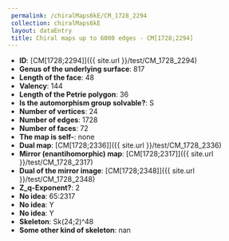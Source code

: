```yaml
--- 
 permalink: /chiralMaps6kE/CM_1728_2294 
 collection: chiralMaps6kE
 layout: dataEntry
 title: Chiral maps up to 6000 edges - CM[1728;2294]
---
```


- **ID**: [CM[1728;2294]]({{ site.url }}/test/CM_1728_2294)
- **Genus of the underlying surface**: 817
- **Length of the face**: 48
- **Valency**: 144
- **Length of the Petrie polygon**: 36
- **Is the automorphism group solvable?**: S
- **Number of vertices**: 24
- **Number of edges**: 1728
- **Number of faces**: 72
- **The map is self-**: none
- **Dual map**: [CM[1728;2336]]({{ site.url }}/test/CM_1728_2336)
- **Mirror (enantihomorphic) map**: [CM[1728;2317]]({{ site.url }}/test/CM_1728_2317)
- **Dual of the mirror image**: [CM[1728;2348]]({{ site.url }}/test/CM_1728_2348)
- **Z_q-Exponent?**: 2
- **No idea**:  65:2317
- **No idea**: Y
- **No idea**: Y
- **Skeleton**: Sk(24;2)^48
- **Some other kind of skeleton**: nan
